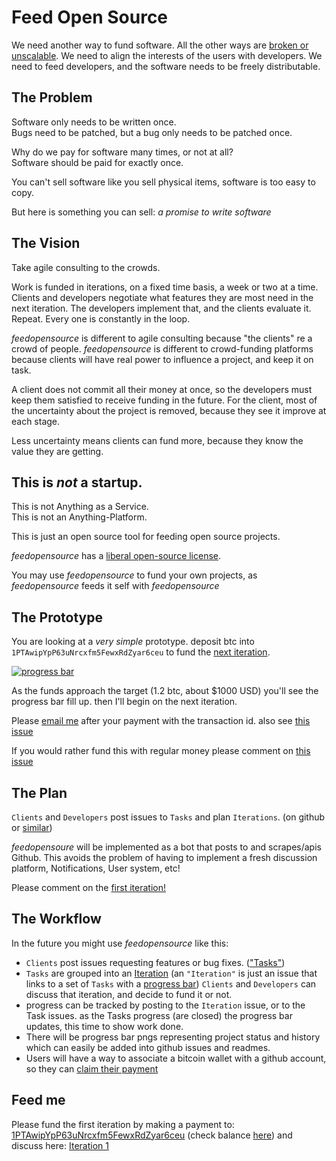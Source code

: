 # Feed Open Source

We need another way to fund software. All the other ways are
[broken or unscalable](
http://dominictarr.com/post/71958587606/some-thoughts-on-the-economics-of-software-development).
We need to align the interests of the users with developers.
We need to feed developers, and the software needs to be freely distributable.

## The Problem

Software only needs to be written once.  
Bugs need to be patched, but a bug only needs to be patched once.

Why do we pay for software many times, or not at all?  
Software should be paid for exactly once.

You can't sell software like you sell physical items,
software is too easy to copy.

But here is something you can sell: _a promise to write software_

## The Vision

Take agile consulting to the crowds.

Work is funded in iterations, on a fixed time basis, a week or two at a time.
Clients and developers negotiate what features they are most need in the next iteration.
The developers implement that, and the clients evaluate it. Repeat.
Every one is constantly in the loop.

*feedopensource* is different to agile consulting because "the clients"
re a crowd of people.
*feedopensource* is different to crowd-funding platforms because clients
will have real power to influence a project, and keep it on task.

A client does not commit all their money at once, so the developers
must keep them satisfied to receive funding in the future.
For the client, most of the uncertainty about the project is removed,
because they see it improve at each stage.

Less uncertainty means clients can fund more,
because they know the value they are getting.

## This is _not_ a startup.

This is not Anything as a Service.  
This is not an Anything-Platform.  

This is just an open source tool for feeding open source projects.  

*feedopensource* has a [liberal open-source license](./LICENSE).

You may use *feedopensource* to fund your own projects,
as *feedopensource* feeds it self with *feedopensource*

## The Prototype

You are looking at a _very simple_ prototype.
deposit btc into `1PTAwipYpP63uNrcxfm5FewxRdZyar6ceu` to fund the
[next iteration](https://github.com/dominictarr/feedopensource/issues/4).

[![progress bar](http://feedopensource.com/badge/1PTAwipYpP63uNrcxfm5FewxRdZyar6ceu/1.2)](bitcoin:1PTAwipYpP63uNrcxfm5FewxRdZyar6ceu)

As the funds approach the target (1.2 btc, about $1000 USD)
you'll see the progress bar fill up. then I'll begin on the next iteration.

Please [email me](mailto:dominic.tarr@gmail.com) after your payment with the transaction id.
also see [this issue](https://github.com/dominictarr/feedopensource/issues/5)

If you would rather fund this with regular money please comment on
[this issue](https://github.com/dominictarr/feedopensource/issues/6)

## The Plan

`Clients` and `Developers` post issues to `Tasks` and plan `Iterations`.
 (on github or [similar](https://github.com/dominictarr/feedopensource/issues/7))

*feedopensoure* will be implemented as a bot that posts to and scrapes/apis Github.
This avoids the problem of having to implement a fresh discussion platform, Notifications,
User system, etc!

Please comment on the [first iteration!](https://github.com/dominictarr/feedopensource/issues/4)

## The Workflow

In the future you might use *feedopensource* like this:

* `Clients` post issues requesting features or bug fixes.
  (["Tasks"](https://github.com/dominictarr/feedopensource/issues/1))
* `Tasks` are grouped into an [Iteration](https://github.com/dominictarr/feedopensource/issues/3)
  (an `"Iteration"` is just an issue that links to a set of `Tasks` with a
  [progress bar](https://github.com/dominictarr/feedopensource/issues/2))
  `Clients` and `Developers` can discuss that iteration, and decide to fund it or not.
* progress can be tracked by posting to the `Iteration` issue, or to the Task issues.
  as the Tasks progress (are closed) the progress bar updates, this time to show work done.
* There will be progress bar pngs representing project status and history which can easily 
  be added into github issues and readmes.
* Users will have a way to associate a bitcoin wallet with a github account, so they can
  [claim their payment](https://github.com/dominictarr/feedopensource/issues/5)

## Feed me

Please fund the first iteration by making a payment to:
[1PTAwipYpP63uNrcxfm5FewxRdZyar6ceu](bitcoin:1PTAwipYpP63uNrcxfm5FewxRdZyar6ceu) (check balance [here](https://blockchain.info/address/1PTAwipYpP63uNrcxfm5FewxRdZyar6ceu))
and discuss here: [Iteration 1](https://github.com/dominictarr/feedopensource/issues/4)

